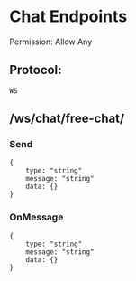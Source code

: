 # Chat Endpoints

Permission: Allow Any

## Protocol:
``
WS
``
## /ws/chat/free-chat/
###  Send
```
{
    type: "string"
    message: "string"
    data: {}
}
```
### OnMessage
```
{
    type: "string"
    message: "string"
    data: {}
}
```